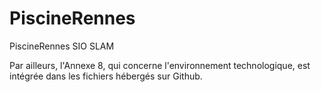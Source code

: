 # PiscineRennes
PiscineRennes SIO SLAM

Par ailleurs, l'Annexe 8, qui concerne l'environnement technologique, est intégrée dans les fichiers hébergés sur Github.
